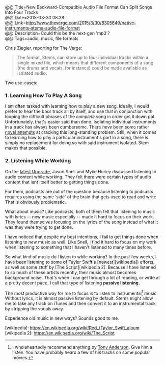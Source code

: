 @@ Title=New Backward-Compatible Audio File Format Can Split Songs Into Four Tracks   
@@ Date=2015-03-30 08:28  
@@ Link=http://www.theverge.com/2015/3/30/8305649/native-instruments-stems-audio-file-format  
@@ Description=Could this be the next-gen 'mp3'?  
@@ Tags=audio, music, file formats  

Chris Ziegler, reporting for The Verge:
>The format, Stems, can store up to four individual tracks within a single mixed file, which means that different components of a song (the drums and vocals, for instance) could be made available as isolated audio.

Two use-cases: 

### 1. Learning How To Play A Song

I am often tasked with learning how to play a new song. Ideally, I would prefer to hear the bass track all by itself, and use that in conjunction with looping the difficult phrases of the *complete* song in order get it down pat. Unfortunately, that's easier said than done. Isolating individual instruments in a track has always been cumbersome. There *have* been some rather [novel attempts][supermegaultragroovy] at cracking this long-standing problem. Still, when it comes to
learning how to play a particular instrument's part in a song, there is simply no replacement for doing so with said instrument isolated. Stem makes that possible. 

### 2. Listening While Working

On the [latest Upgrade][overcast], Jason Snell and Myke Hurley discussed listening to audio content while working. They felt there were certain types of audio content that lent itself better to getting things done. 

For them, podcasts are out of the question because listening to podcasts requires using the same 'side' of the brain that gets used to read and write. That is obviously problematic. 

What about music? Like podcasts, both of them felt that listening to music with lyrics -- new music especially -- made it hard to focus on their work. They found themselves focusing on the lyrics of the song instead of what it was they were trying to get done. 

I have noticed that despite my best intentions, I fail to get things done when listening to *new* music as well. Like Snell, I find it hard to focus on my work when listening to something that I haven't listened to many times before. 

So what kind of music do I listen to while working? In the past few weeks, I have been listening to some of Taylor Swift's [newest][wikipedia]) efforts, as well as some stuff by [The Script][wikipedia 2]. Because I have listened to so much of these artists recently, their music almost becomes background noise. *That's* when I can get through a lot of reading, or write at a pretty decent pace. I call that  type of listening **passive listening.**

The most productive way for me to focus is to listen to instrumental[^ta] music. Without lyrics, it is almost passive listening by default. Stems might allow me to take any track on iTunes and then convert it to an instrumental track by stripping the vocals away.

Experience old music in new ways? Sounds good to me.

[^ta]: I wholeheartedly recommend anything by [Tony Anderson](tonyandersonmusic.com). Give him a listen. You have probably heard a few of his tracks on some popular movies. 

[overcast]: https://overcast.fm/podcasts/episode/244136647097993?t=1410
[supermegaultragroovy]: http://supermegaultragroovy.com/products/capo/
[wikipedia]: https://en.wikipedia.org/wiki/Red_(Taylor_Swift_album
[wikipedia 2]: https://en.wikipedia.org/wiki/The_Script